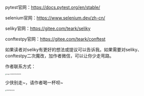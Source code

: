 pytest官网：https://docs.pytest.org/en/stable/

selenium官网：https://www.selenium.dev/zh-cn/

seliky官网：https://gitee.com/teark/seliky

conftestpy官网：https://gitee.com/teark/conftest



​	如果读者对seliky有更好的想法或提议可以告诉我。如果需要对seliky、conftestpy二次魔改，加作者微信，可以让你少走弯路。



作者联系方式：

<img src="../../assets/image-20250612162305399.png" alt="image-20250612162305399" style="zoom:25%;" />



少侠别走~，请作者喝一杯呗~

<img src="../../assets/1749716202200.png" alt="1749716202200" style="zoom:25%;" />